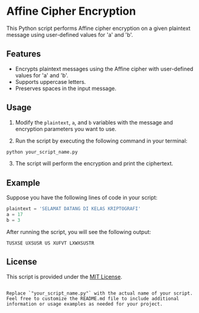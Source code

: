 # Affine Cipher Encryption

This Python script performs Affine cipher encryption on a given plaintext message using user-defined values for 'a' and 'b'.

## Features

- Encrypts plaintext messages using the Affine cipher with user-defined values for 'a' and 'b'.
- Supports uppercase letters.
- Preserves spaces in the input message.

## Usage

1. Modify the `plaintext`, `a`, and `b` variables with the message and encryption parameters you want to use.

2. Run the script by executing the following command in your terminal:

```bash
python your_script_name.py
```

3. The script will perform the encryption and print the ciphertext.

## Example

Suppose you have the following lines of code in your script:

```python
plaintext = 'SELAMAT DATANG DI KELAS KRIPTOGRAFI'
a = 17
b = 3
```

After running the script, you will see the following output:

```
TUSXSE UXSUSR US XUFVT LXWXSUSTR
```

## License

This script is provided under the [MIT License](LICENSE).
```

Replace `"your_script_name.py"` with the actual name of your script. Feel free to customize the README.md file to include additional information or usage examples as needed for your project.
